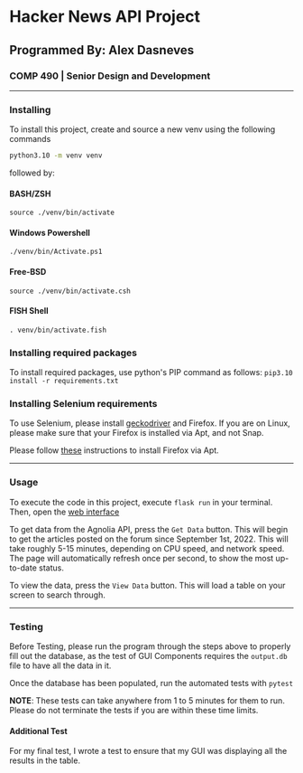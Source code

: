 # Hacker News API Project

## Programmed By: Alex Dasneves

### COMP 490 | Senior Design and Development

---

### Installing

To install this project, create and source a new venv using the following commands

```BASH
python3.10 -m venv venv
```

followed by:

#### BASH/ZSH

`source ./venv/bin/activate`

#### Windows Powershell

`./venv/bin/Activate.ps1`

#### Free-BSD

`source ./venv/bin/activate.csh`

#### FISH Shell

`. venv/bin/activate.fish`

### Installing required packages

To install required packages, use python's PIP command as follows:
`pip3.10 install -r requirements.txt`

### Installing Selenium requirements

To use Selenium, please install [geckodriver](https://github.com/mozilla/geckodriver/releases) and Firefox. If you are on Linux, please make sure that your Firefox is installed via Apt, and not Snap.

Please follow [these](https://www.omgubuntu.co.uk/2022/04/how-to-install-firefox-deb-apt-ubuntu-22-04) instructions to install Firefox via Apt.

---

### Usage

To execute the code in this project, execute `flask run` in your terminal. Then, open the [web interface](http://localhost:5000)

To get data from the Agnolia API, press the `Get Data` button. This will begin to get the articles posted on the forum since September 1st, 2022. This will take roughly 5-15 minutes, depending on CPU speed, and network speed. The page will automatically refresh once per second, to show the most up-to-date status.

To view the data, press the `View Data` button. This will load a table on your screen to search through.

---

### Testing

Before Testing, please run the program through the steps above to properly fill out the database, as the test of GUI Components requires the `output.db` file to have all the data in it.

Once the database has been populated, run the automated tests with `pytest`

**NOTE**: These tests can take anywhere from 1 to 5 minutes for them to run. Please do not terminate the tests if you are within these time limits.

#### Additional Test

For my final test, I wrote a test to ensure that my GUI was displaying all the results in the table.
